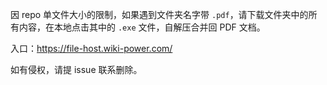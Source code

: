 因 repo 单文件大小的限制，如果遇到文件夹名字带 `.pdf`，请下载文件夹中的所有内容，在本地点击其中的 `.exe` 文件，自解压合并回 PDF 文档。

入口：https://file-host.wiki-power.com/

如有侵权，请提 issue 联系删除。
